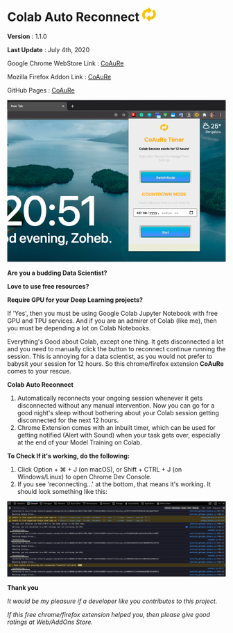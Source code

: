 # Colab Auto Reconnect ![logo](images/colab_reconnect32.png)

**Version** : 1.1.0

**Last Update** : July 4th, 2020

Google Chrome WebStore Link : [CoAuRe](https://chrome.google.com/webstore/detail/colab-auto-reconnect/nbcihfbfamjlfiopdcemmohoojdecjid)

Mozilla Firefox Addon Link : [CoAuRe](https://addons.mozilla.org/en-US/firefox/addon/colab-auto-reconnect/)

GitHub Pages : [CoAuRe](https://zohebabai.github.io/Colab_Auto_Reconnect/)

![Timer](images/timer.png)

**Are you a budding Data Scientist?**

**Love to use free resources?**

**Require GPU for your Deep Learning projects?**

If 'Yes', then you must be using Google Colab Jupyter Notebook with free GPU and TPU services. And if you are an admirer of Colab (like me), then you must be depending a lot on Colab Notebooks.

Everything's Good about Colab, except one thing. It gets disconnected a lot and you need to manually click the button to reconnect continue running the session. This is annoying for a data scientist, as you would not prefer to babysit your session for 12 hours. So this chrome/firefox extension **CoAuRe** comes to your rescue.

**Colab Auto Reconnect**  
1. Automatically reconnects your ongoing session whenever it gets disconnected without any manual intervention. Now you can go for a good night's sleep without bothering about your Colab session getting disconnected for the next 12 hours.
2. Chrome Extension comes with an inbuilt timer, which can be used for getting notified (Alert with Sound) when your task gets over, especially at the end of your Model Training on Colab.


**To Check If it's working, do the following:**
1. Click Option + ⌘ + J (on macOS), or Shift + CTRL + J (on Windows/Linux) to open Chrome Dev Console.
2. If you see 'reconnecting...' at the bottom, that means it's working. It should look something like this:

![Console](images/console.png)


**Thank you**

*It would be my pleasure if a developer like you contributes to this project.*

*If this free chrome/firefox extension helped you, then please give good ratings at Web/AddOns Store.*
